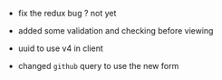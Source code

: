 - fix the redux bug ? not yet

- added some validation and checking before viewing
- uuid to use v4 in client

- changed `github` query to use the new form

